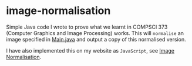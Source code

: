 # image-normalisation

Simple Java code I wrote to prove what we learnt in COMPSCI 373 (Computer Graphics and Image Processing) works. This will `normalise` an image specified in [Main.java](Main.java) and output a copy of this normalised version.

I have also implemented this on my website as `JavaScript`, see [Image Normalisation](https://matthack.in/contrast-stretching-image-normalisation).
